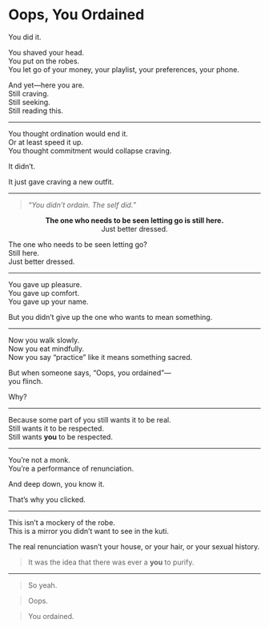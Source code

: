 # Oops, You Ordained

You did it.

You shaved your head.  
You put on the robes.  
You let go of your money, your playlist, your preferences, your phone.

And yet—here you are.  
Still craving.  
Still seeking.  
Still reading this.

---

You thought ordination would end it.  
Or at least speed it up.  
You thought commitment would collapse craving.

It didn’t.

It just gave craving a new outfit.

---

<blockquote>
<em>“You didn’t ordain. The self did.”</em>
</blockquote>

<div align="center">
    <strong>The one who needs to be seen letting go is still here.</strong><br>
    Just better dressed.
</div>

The one who needs to be seen letting go?  
Still here.  
Just better dressed.

---

You gave up pleasure.  
You gave up comfort.  
You gave up your name.

But you didn’t give up the one who wants to mean something.

---

Now you walk slowly.  
Now you eat mindfully.  
Now you say “practice” like it means something sacred.

But when someone says, “Oops, you ordained”—  
you flinch.

Why?

---

Because some part of you still wants it to be real.  
Still wants it to be respected.  
Still wants **you** to be respected.

---

You’re not a monk.  
You’re a performance of renunciation.

And deep down, you know it.

That’s why you clicked.

---

This isn’t a mockery of the robe.  
This is a mirror you didn’t want to see in the kuti.

The real renunciation wasn’t your house, or your hair, or your sexual history.

> It was the idea that there was ever a **you** to purify.

---

> So yeah.

> Oops.

> You ordained.
